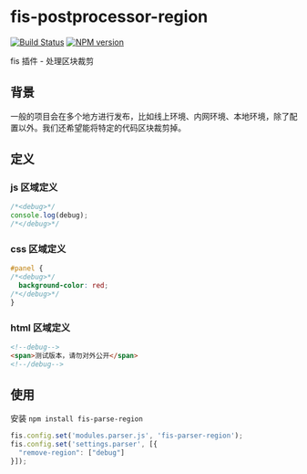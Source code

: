 fis-postprocessor-region
=================

[![Build Status](https://img.shields.io/travis/fex-team/fis-postprocessor-region/master.svg)](https://travis-ci.org/fex-team/fis-postprocessor-region)
[![NPM version](https://img.shields.io/npm/v/fis-postprocessor-region.svg)](http://badge.fury.io/js/fis-postprocessor-region)

fis 插件 - 处理区块裁剪

## 背景

一般的项目会在多个地方进行发布，比如线上环境、内网环境、本地环境，除了配置以外。我们还希望能将特定的代码区块裁剪掉。

## 定义

### js 区域定义

```javascript
/*<debug>*/
console.log(debug);
/*</debug>*/
```

### css 区域定义

```css
#panel {
/*<debug>*/
  background-color: red;
/*</debug>*/
}
```

### html 区域定义

```html
<!--debug-->
<span>测试版本，请勿对外公开</span>
<!--/debug-->

```

## 使用

安装 `npm install fis-parse-region`

```javascript
fis.config.set('modules.parser.js', 'fis-parser-region');
fis.config.set('settings.parser', [{
  "remove-region": ["debug"]
}]);
```
